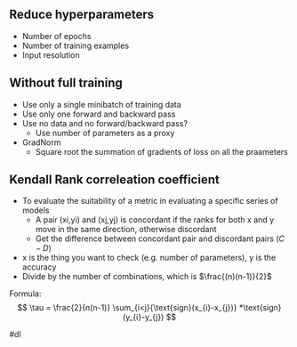 ## Reduce hyperparameters
- Number of epochs
- Number of training examples
- Input resolution

## Without full training
- Use only a single minibatch of training data
- Use only one forward and backward pass
- Use no data and no forward/backward pass?
	- Use number of parameters as a proxy
- GradNorm
	- Square root the summation of gradients of loss on all the praameters

## Kendall Rank correleation coefficient
- To evaluate the suitability of a metric in evaluating a specific series of models
	- A pair (xi​,yi​) and (xj​,yj​) is concordant if the ranks for both x and y move in the same direction, otherwise discordant
	- Get the difference between concordant pair and discordant pairs $(C - D)$
- x is the thing you want to check (e.g. number of parameters), y is the accuracy
- Divide by the number of combinations, which is $\frac{(n)(n-1)}{2}$

Formula:
$$ 
\tau = \frac{2}{n(n-1)} \sum_{i<j}{\text{sign}(x_{i}-x_{j})} *\text{sign}(y_{i}-y_{j})
$$

#dl